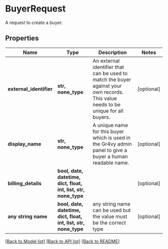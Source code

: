 # BuyerRequest

A request to create a buyer.

## Properties
Name | Type | Description | Notes
------------ | ------------- | ------------- | -------------
**external_identifier** | **str, none_type** | An external identifier that can be used to match the buyer against your own records. This value needs to be unique for all buyers. | [optional] 
**display_name** | **str, none_type** | A unique name for this buyer which is used in the Gr4vy admin panel to give a buyer a human readable name. | [optional] 
**billing_details** | **bool, date, datetime, dict, float, int, list, str, none_type** |  | [optional] 
**any string name** | **bool, date, datetime, dict, float, int, list, str, none_type** | any string name can be used but the value must be the correct type | [optional]

[[Back to Model list]](../README.md#documentation-for-models) [[Back to API list]](../README.md#documentation-for-api-endpoints) [[Back to README]](../README.md)


